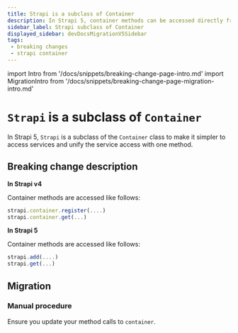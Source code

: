 ```yaml
---
title: Strapi is a subclass of Container
description: In Strapi 5, container methods can be accessed directly from the strapi class.
sidebar_label: Strapi subclass of Container
displayed_sidebar: devDocsMigrationV5Sidebar
tags:
 - breaking changes
 - strapi container
---
```


import Intro from '/docs/snippets/breaking-change-page-intro.md'
import MigrationIntro from '/docs/snippets/breaking-change-page-migration-intro.md'

# `Strapi` is a subclass of `Container`

In Strapi 5, `Strapi` is a subclass of the `Container` class to make it simpler to access services and unify the service access with one method. <Intro />

## Breaking change description

<SideBySideContainer>

<SideBySideColumn>

**In Strapi v4**

Container methods are accessed like follows:

```js
strapi.container.register(....)
strapi.container.get(...)
```

</SideBySideColumn>

<SideBySideColumn>

**In Strapi 5**

Container methods are accessed like follows:

```js
strapi.add(....)
strapi.get(...)
```

</SideBySideColumn>

</SideBySideContainer>

## Migration

<MigrationIntro />

### Manual procedure

Ensure you update your method calls to `container`.
